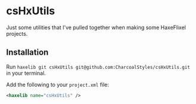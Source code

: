 # csHxUtils

Just some utilities that I've pulled together when making some HaxeFlixel projects.

## Installation

Run `haxelib git csHxUtils git@github.com:CharcoalStyles/csHxUtils.git` in your terminal.

Add the following to your `project.xml` file:

```xml
<haxelib name="csHxUtils" />
```
